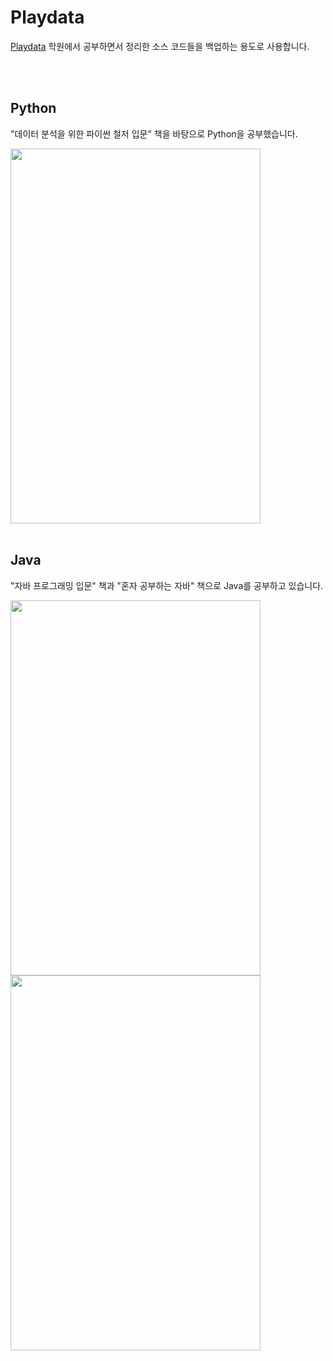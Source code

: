 # Playdata
[Playdata](https://playdata.io/) 학원에서 공부하면서 정리한 소스 코드들을 백업하는 용도로 사용합니다.

</br>
</br>

## Python
"데이터 분석을 위한 파이썬 철저 입문" 책을 바탕으로 Python을 공부했습니다.

<img src="https://wikibook.co.kr/images/cover/l/9791158391522.jpg" width="400px" height="600px">

</br>
</br>

## Java
"자바 프로그래밍 입문" 책과 "혼자 공부하는 자바" 책으로 Java를 공부하고 있습니다.

<img src="https://image.yes24.com/goods/63020974/800x0" width="400px" height="600px">
<img src="https://www.hanbit.co.kr/data/books/B5635758676_l.jpg" width="400px" height="600px">
